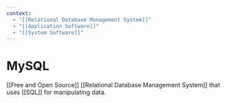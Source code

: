 ```yaml
---
context:
  - "[[Relational Database Management System]]"
  - "[[Application Software]]"
  - "[[System Software]]"
---
```


# MySQL

[[Free and Open Source]] [[Relational Database Management System]] that uses [[SQL]] for manipulating data.
